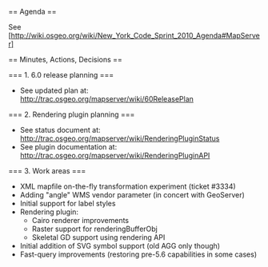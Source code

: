== Agenda ==                                                                            
                                                                                        
See [http://wiki.osgeo.org/wiki/New_York_Code_Sprint_2010_Agenda#MapServer]             
                                                                                        
== Minutes, Actions, Decisions ==                                                       
                                                                                        
=== 1. 6.0 release planning ===                                                         
                                                                                        
  * See updated plan at: http://trac.osgeo.org/mapserver/wiki/60ReleasePlan             
                                                                                        
=== 2. Rendering plugin planning ===                                                    
                                                                                        
  * See status document at: http://trac.osgeo.org/mapserver/wiki/RenderingPluginStatus  
  * See plugin documentation at: http://trac.osgeo.org/mapserver/wiki/RenderingPluginAPI
                                                                                        
=== 3. Work areas ===                                                                   
                                                                                        
  * XML mapfile on-the-fly transformation experiment (ticket #3334)                     
  * Adding "angle" WMS vendor parameter (in concert with GeoServer)                     
  * Initial support for label styles                                                    
  * Rendering plugin:                                                                   
    * Cairo renderer improvements                                                       
    * Raster support for renderingBufferObj                                             
    * Skeletal GD support using rendering API                                           
  * Initial addition of SVG symbol support (old AGG only though)                        
  * Fast-query improvements (restoring pre-5.6 capabilities in some cases)              
                                                                                        

